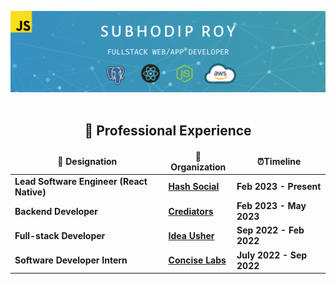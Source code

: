 <img src="SubhodipRoyBanner.png"></img>
<br>
<br>
 <h2 align="center" id = "work-experience">🚀 Professional Experience </h2> 

<table align="center" >
  <thead align="center">
    <tr border: none;>
      <td><b> 💼 Designation </b></td> 
      <td><b> 🏢Organization </b></td> 
      <td><b> ⏰Timeline  </b></td> 
      </tr>
  </thead>
  <tbody> 
    <tr>
      <td> <b> Lead Software Engineer (React Native) </b> </td>
      <td><a href="https://www.irlamigo.com/"/><b>Hash Social</b></a></td>
      <td> <b>Feb 2023 - Present </b> </td>
   </tr>
    <tr>
      <td> <b> Backend Developer</b> </td>
      <td><a href="https://productefy.com/"/><b>Crediators</b></a></td>
      <td> <b>Feb 2023 - May 2023 </b> </td>
   </tr>
    <tr>
      <td> <b> Full-stack Developer </b> </td>
      <td><a href="https://ideausher.com"/><b>Idea Usher</b></a></td>
      <td> <b>Sep 2022 - Feb 2022 </b> </td>
   </tr>
      <tr>
      <td> <b> Software Developer Intern </b> </td>
      <td><a href="https://www.conciselabs.io"/><b>Concise Labs</b></a></td>
      <td> <b>July 2022 - Sep 2022</b> </td>
   </tr>
   </tbody>	 
</table>
